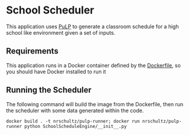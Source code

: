 # School Scheduler

This application uses [PuLP](https://coin-or.github.io/pulp/index.html) to generate a classroom schedule for a high school like environment given a set of inputs.

## Requirements

This application runs in a Docker container defined by the [Dockerfile](/Dockerfile), so you should have Docker installed to run it

## Running the Scheduler

The following command will build the image from the Dockerfile, then run the scheduler with some data generated within the code.

```
docker build . -t nrschultz/pulp-runner; docker run nrschultz/pulp-runner python SchoolScheduleEngine/__init__.py
```

